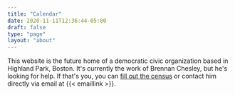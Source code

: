 ```yaml
---
title: "Calendar"
date: 2020-11-11T12:36:44-05:00
draft: false
type: "page"
layout: "about"
---
```



This website is the future home of a democratic civic organization based in Highland Park, Boston. It's currently the work of Brennan Chesley, but he's looking for help. If that's you, you can [fill out the census](/census/) or contact him directly via email at {{< emaillink >}}.
